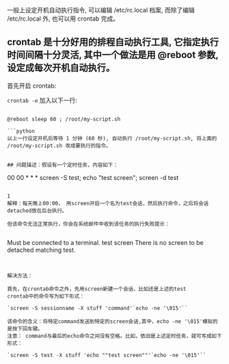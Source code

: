 

一般上设定开机自动执行指令, 可以编辑 /etc/rc.local 档案, 而除了编辑 /etc/rc.local 外, 也可以用 crontab 完成。

## crontab 是十分好用的排程自动执行工具, 它指定执行时间间隔十分灵活, 其中一个做法是用 @reboot 参数, 设定成每次开机自动执行。

首先开启 crontab:

`crontab -e`
加入以下一行:
```

@reboot sleep 60 ; /root/my-script.sh

```python
以上一行设定开机后等待 1 分钟 (60 秒), 自动执行 /root/my-script.sh, 将上面的 /root/my-script.sh 改成要执行的指令。


## 问题描述：假设有一个定时任务，内容如下：

```

00 00 * * * screen -S test; echo "test screen"; screen -d test
```

1
解释：每天晚上00:00， 用screen开启一个名为test会话，然后执行命令，之后将会话detached放在后台执行。

但该命令无法正常执行，你会在系统邮件中收到该任务的执行失败提示：


```
Must be connected to a terminal.
test screen
There is no screen to be detached matching test.
```


解决方法：

首先，在crontab命令之外，先用screen新建一个会话，比如还是上述的test
crontab中的命令写为如下形式：

`screen -S sessionname -X stuff 'command'`echo -ne '\015'``

该命令的含义：将特定command发送到特定的screen会话,其中，echo -ne '\015'模拟的是按下回车键。
注意： command与最后的echo命令之间没有空格。比如，依旧是上述定时任务，就可写成如下形式：

`screen -S test -X stuff 'echo ""test screen""'`echo -ne '\015'``
